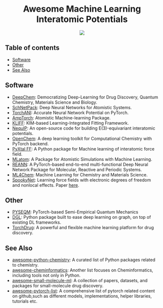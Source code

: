 <div align="center">
    <h1>Awesome Machine Learning Interatomic Potentials</h1>
    <a href="https://github.com/sindresorhus/awesome"><img src="https://cdn.rawgit.com/sindresorhus/awesome/d7305f38d29fed78fa85652e3a63e154dd8e8829/media/badge.svg"/></a>
</div>


## Table of contents

- [Software](#software)
- [Other](#other)
- [See Also](#see-also)


## Software

- [DeepChem](https://github.com/deepchem/deepchem): Democratizing Deep-Learning for Drug Discovery, Quantum Chemistry, Materials Science and Biology.
- [SchNetPack](https://github.com/atomistic-machine-learning/schnetpack): Deep Neural Networks for Atomistic Systems.  
- [TorchANI](https://github.com/aiqm/torchani): Accurate Neural Network Potential on PyTorch.
- [AmpTorch](https://github.com/ulissigroup/amptorch): Atomistic Machine-learning Package.
- [KLIFF](https://github.com/openkim/kliff): KIM-based Learning-Integrated Fitting Framework.
- [NequIP](https://github.com/mir-group/nequip): An open-source code for building E(3)-equivariant interatomic potentials. 
- [OpenChem](https://github.com/Mariewelt/OpenChem): A deep learning toolkit for Computational Chemistry with PyTorch backend.
- [PyXtal FF](https://github.com/qzhu2017/pyxtal_ff): A Python package for Machine learning of interatomic force field. 
- [MLatom](http://mlatom.com/): A Package for Atomistic Simulations with Machine Learning.
- [REANN](https://github.com/zhangylch/REANN): A PyTorch-based end-to-end multi-functional Deep Neural Network Package for Molecular, Reactive and Periodic Systems.
- [ML4Chem](https://github.com/muammar/ml4chem): Machine Learning for Chemistry and Materials Science.
- [SpookyNet](https://github.com/OUnke/SpookyNet): Learning force fields with electronic degrees of freedom and nonlocal effects. Paper [here](https://www.nature.com/articles/s41467-021-27504-0).


## Other

- [PYSEQM](https://github.com/lanl/PYSEQM): PyTorch-based Semi-Empirical Quantum Mechanics
- [DGL](https://github.com/dmlc/dgl): Python package built to ease deep learning on graph, on top of existing DL frameworks.
- [TorchDrug](https://torchdrug.ai/get_started): A powerful and flexible machine learning platform for drug discovery.


## See Also

- [awesome-python-chemistry](https://github.com/lmmentel/awesome-python-chemistry): A curated list of Python packages related to chemistry.
- [awesome-cheminformatics](https://github.com/hsiaoyi0504/awesome-cheminformatics): Another list focuses on Cheminformatics, including tools not only in Python.
- [awesome-small-molecule-ml](https://github.com/benb111/awesome-small-molecule-ml): A collection of papers, datasets, and packages for small-molecule drug discovery.
- [awesome-pytorch-list](https://github.com/bharathgs/Awesome-pytorch-list): A comprehensive list of pytorch related content on github,such as different models, implementations, helper libraries, tutorials etc.
